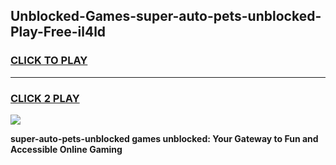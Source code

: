 
## Unblocked-Games-super-auto-pets-unblocked-Play-Free-il4ld
<h3>
<a href="https://premium76.site?title=super-auto-pets-unblocked&ref=20M">CLICK TO PLAY</a></h3>
<hr>

<h3>
<a href="https://premium76.site?title=super-auto-pets-unblocked&ref=20M">CLICK 2 PLAY</a>
  
</h3>

<a href="https://premium76.site?title=super-auto-pets-unblocked&ref=19M"><img src="https://clearcache.store/games.png"></a>


**super-auto-pets-unblocked games unblocked: Your Gateway to Fun and Accessible Online Gaming**
